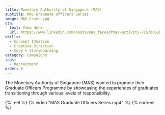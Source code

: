```yaml
---
title: Monetary Authority of Singapore (MAS)
subtitle: MAS Graduate Officers Series
image: MAS_Cover.jpg
cta:
  text: View Here
  url: https://www.linkedin.com/posts/mas_facesofmas-activity-7157666186090934272-NoVl?utm_source=share&utm_medium=member_desktop
skills:
  - Concept Ideation
  - Creative Direction
  - Copy + Storyboarding
category: Campaigns
tags:
  - Recruitment
order: 5
---
```


The Monetary Authority of Singapore (MAS) wanted to promote their Graduate Officers Programme by showcasing the experiences of graduates transitioning through various levels of responsibility.

{% reel %}
  {% video "MAS Graduate Officers Series.mp4" %}
{% endreel %}
